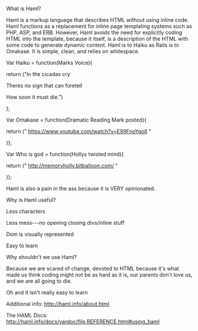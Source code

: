 What is Haml? 

Haml is a markup language that describes HTML without using inline code. Haml functions as a replacement for inline page templating systems such as PHP, ASP, and ERB. However, Haml avoids the need for explicitly coding HTML into the template, because it itself, is a description of the HTML with some code to generate dynamic content. Haml is to Haiku as Rails is to Omakase. It is simple, clean, and relies on whitespace. 


  Var Haiku = function(Marks Voice){
  
   return ("In the cicadas cry
  
   Theres no sign that can foretell
  
   How soon it must die.")
  
  };

  
  Var Omakase = function(Dramatic Reading Mark posted){
    
  
  return (" https://www.youtube.com/watch?v=E99FnoYqoII "
  
  
  )};


  Var Who is god = function(Hollys twisted mind){
     
  
  return (" http://memoryholly.bitballoon.com/ "
     
  
  )};
    

Haml is also a pain in the ass because it is VERY opinionated.  

Why is Haml useful?


Less characters

Less mess---no opening closing divs/inline stuff

Dom is visually represented

Easy to learn


Why shouldn't we use Haml?

Because we are scared of change, devoted to HTML because it's what made us think coding might not be as hard as it is, our parents don't love us, and we are all going to die. 

Oh and it isn't really easy to learn

Additional info: http://haml.info/about.html

The HAML Docs: http://haml.info/docs/yardoc/file.REFERENCE.html#using_haml
